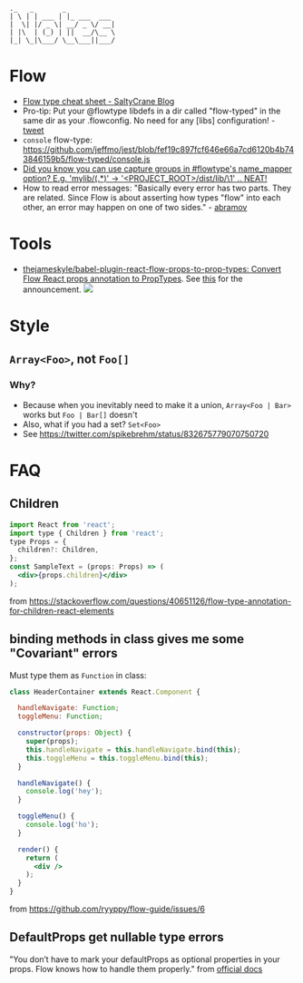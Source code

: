 ```
._   _       _            
| \ | | ___ | |_ ___  ___
|  \| |/ _ \| __/ _ \/ __|
| |\  | (_) | ||  __/\__ \
|_| \_|\___/ \__\___||___/

```

# Flow
- [Flow type cheat sheet - SaltyCrane Blog](http://www.saltycrane.com/blog/2016/06/flow-type-cheat-sheet/)
- Pro-tip: Put your @flowtype libdefs in a dir called "flow-typed" in the same dir as your .flowconfig. No need for any [libs] configuration! - [tweet](https://twitter.com/lbljeffmo/status/752705329180409856)
- `console` flow-type: https://github.com/jeffmo/jest/blob/fef19c897fcf646e66a7cd6120b4b743846159b5/flow-typed/console.js
- [Did you know you can use capture groups in #flowtype's name_mapper option? E.g. 'mylib/\(.*\)' -> '<PROJECT_ROOT>/dist/lib/\1' .. NEAT!](https://twitter.com/ryyppy/status/787979980714209280)
- How to read error messages: "Basically every error has two parts. They are related. Since Flow is about asserting how types "flow" into each other, an error may happen on one of two sides." - [abramov](https://twitter.com/dan_abramov/status/813794628575068160)

# Tools
- [thejameskyle/babel-plugin-react-flow-props-to-prop-types: Convert Flow React props annotation to PropTypes](https://github.com/thejameskyle/babel-plugin-react-flow-props-to-prop-types). See
[this](https://twitter.com/thejameskyle/status/870762618599817216) for the announcement.
![](https://pbs.twimg.com/media/DBWR8agUQAApEmb.jpg)

# Style
## `Array<Foo>`, not `Foo[]`
### Why?
- Because when you inevitably need to make it a union, `Array<Foo | Bar>` works but `Foo | Bar[]` doesn't
- Also, what if you had a set? `Set<Foo>`
- See https://twitter.com/spikebrehm/status/832675779070750720

# FAQ
## Children
```jsx
import React from 'react';
import type { Children } from 'react';
type Props = {
  children?: Children,
};
const SampleText = (props: Props) => (
  <div>{props.children}</div>
);
```
from https://stackoverflow.com/questions/40651126/flow-type-annotation-for-children-react-elements

## binding methods in class gives me some "Covariant" errors
Must type them as `Function` in class:
```jsx
class HeaderContainer extends React.Component {

  handleNavigate: Function;
  toggleMenu: Function;

  constructor(props: Object) {
    super(props);
    this.handleNavigate = this.handleNavigate.bind(this);
    this.toggleMenu = this.toggleMenu.bind(this);
  }

  handleNavigate() {
    console.log('hey');
  }

  toggleMenu() {
    console.log('ho');
  }

  render() {
    return (
      <div />
    );
  }
}
```
from https://github.com/ryyppy/flow-guide/issues/6

## DefaultProps get nullable type errors
"You don’t have to mark your defaultProps as optional properties in your props. Flow knows how to handle them properly."
from [official docs](https://flow.org/en/docs/frameworks/react/#toc-adding-types-for-react-component-props)
